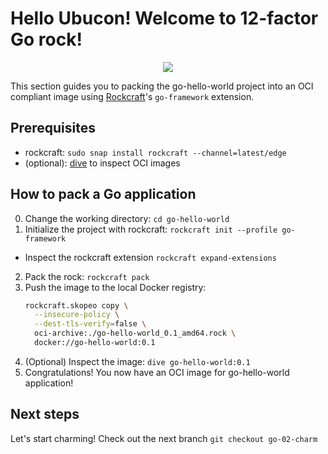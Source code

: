 # Hello Ubucon! Welcome to 12-factor Go rock!

<p align="center">
    <img src="https://encrypted-tbn0.gstatic.com/images?q=tbn:ANd9GcQt_7ioYr9T6uh35rT46Z_cyNVtMM_SgbHppA&s">
</p>

This section guides you to packing the go-hello-world project into an OCI compliant image
using [Rockcraft](https://github.com/canonical/rockcraft)'s `go-framework` extension.

## Prerequisites

- rockcraft: `sudo snap install rockcraft --channel=latest/edge`
- (optional): [dive](https://github.com/wagoodman/dive) to inspect OCI images

## How to pack a Go application

0. Change the working directory: `cd go-hello-world`
1. Initialize the project with rockcraft: `rockcraft init --profile go-framework`
  - Inspect the rockcraft extension `rockcraft expand-extensions`
2. Pack the rock: `rockcraft pack`
3. Push the image to the local Docker registry:
    ```bash
    rockcraft.skopeo copy \
      --insecure-policy \
      --dest-tls-verify=false \
      oci-archive:./go-hello-world_0.1_amd64.rock \
      docker://go-hello-world:0.1
    ```
4. (Optional) Inspect the image: `dive go-hello-world:0.1`
5. Congratulations! You now have an OCI image for go-hello-world application!

## Next steps

Let's start charming! Check out the next branch `git checkout go-02-charm`
